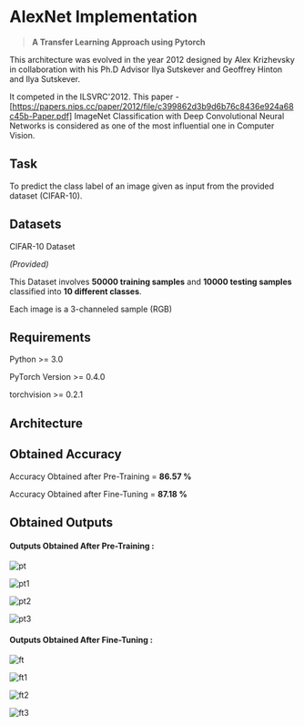 # AlexNet Implementation 
> **A Transfer Learning Approach using Pytorch**

This architecture was evolved in the year 2012 designed by Alex Krizhevsky in collaboration with his Ph.D Advisor Ilya Sutskever and Geoffrey Hinton and Ilya Sutskever.

It competed in the ILSVRC'2012. This paper - [https://papers.nips.cc/paper/2012/file/c399862d3b9d6b76c8436e924a68c45b-Paper.pdf] ImageNet Classification with Deep Convolutional
Neural Networks is considered as one of the most influential one in Computer Vision.

## Task
To predict the class label of an image given as input from the provided dataset (CIFAR-10).

## Datasets
CIFAR-10 Dataset

_(Provided)_

This Dataset involves **50000 training samples** and **10000 testing samples** classified into **10 different classes**.

Each image is a 3-channeled sample (RGB)

## Requirements
Python >= 3.0

PyTorch Version >= 0.4.0

torchvision >= 0.2.1

## Architecture

## Obtained Accuracy
Accuracy Obtained after Pre-Training = **86.57 %**

Accuracy Obtained after Fine-Tuning = **87.18 %**

## Obtained Outputs
#### **Outputs Obtained After Pre-Training :**

![pt](https://user-images.githubusercontent.com/67636257/124396219-d4e15e00-dd25-11eb-9ada-3f75543d2914.png)

![pt1](https://user-images.githubusercontent.com/67636257/124396221-d579f480-dd25-11eb-9323-20c6029a456a.png)

![pt2](https://user-images.githubusercontent.com/67636257/124396207-d01caa00-dd25-11eb-9f04-b75c4a378a97.png)

![pt3](https://user-images.githubusercontent.com/67636257/124396210-d1e66d80-dd25-11eb-9de7-87d47b32e9d9.png)

#### **Outputs Obtained After Fine-Tuning :**

![ft](https://user-images.githubusercontent.com/67636257/124396211-d27f0400-dd25-11eb-9b54-0b7409357c1b.png)

![ft1](https://user-images.githubusercontent.com/67636257/124396213-d27f0400-dd25-11eb-9356-b234831be933.png)

![ft2](https://user-images.githubusercontent.com/67636257/124396215-d3b03100-dd25-11eb-9694-fe3c3eed9ff9.png)

![ft3](https://user-images.githubusercontent.com/67636257/124396217-d448c780-dd25-11eb-9069-14b1be6d5a23.png)

